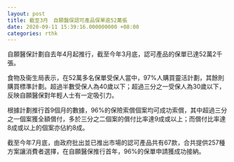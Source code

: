 ```yaml
---
layout: post
title: 截至3月　自願醫保認可產品保單逾52萬張
date: 2020-09-11 15:39:16.000000000 +08:00
categories: rthk
---
```


自願醫保計劃自去年4月起推行，截至今年3月底，認可產品的保單已達52萬2千張。

食物及衞生局表示，在52萬多名保單受保人當中，97%人購買靈活計劃，其餘則購買標準計劃。超過半數受保人為40歲以下；超過三分之一受保人為30歲以下，反映自願醫保對年輕人士有一定吸引力。

根據計劃推行首9個月的數據，96%的保險索償個案均可成功索償，其中超過三分之一個案獲全額償付，多於三分之二個案的償付比率達9成或以上；而償付比率達8成或以上的個案亦佔約8成。

截至今年7月底，由政府批出並已推出市場的認可產品共有67款，合共提供257種方案讓消費者選擇，在自願醫保推行首年，96%的保單申請獲成功接納。
